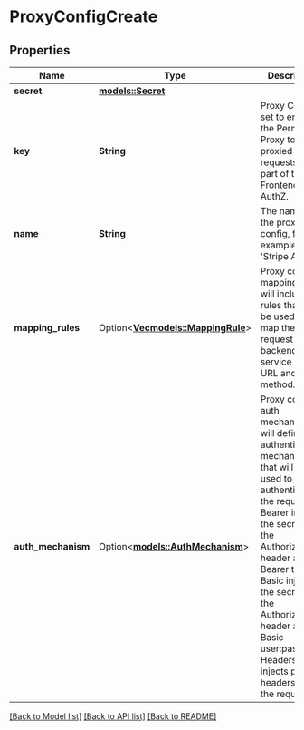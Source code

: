 # ProxyConfigCreate

## Properties

Name | Type | Description | Notes
------------ | ------------- | ------------- | -------------
**secret** | [**models::Secret**](Secret.md) |  | 
**key** | **String** | Proxy Config is set to enable the Permit Proxy to make proxied requests as part of the Frontend AuthZ. | 
**name** | **String** | The name of the proxy config, for example: 'Stripe API' | 
**mapping_rules** | Option<[**Vec<models::MappingRule>**](MappingRule.md)> | Proxy config mapping rules will include the rules that will be used to map the request to the backend service by a URL and a http method. | [optional][default to []]
**auth_mechanism** | Option<[**models::AuthMechanism**](AuthMechanism.md)> | Proxy config auth mechanism will define the authentication mechanism that will be used to authenticate the request.  Bearer injects the secret into the Authorization header as a Bearer token,  Basic injects the secret into the Authorization header as a Basic user:password,  Headers injects plain headers into the request. | [optional][default to Bearer]

[[Back to Model list]](../README.md#documentation-for-models) [[Back to API list]](../README.md#documentation-for-api-endpoints) [[Back to README]](../README.md)



